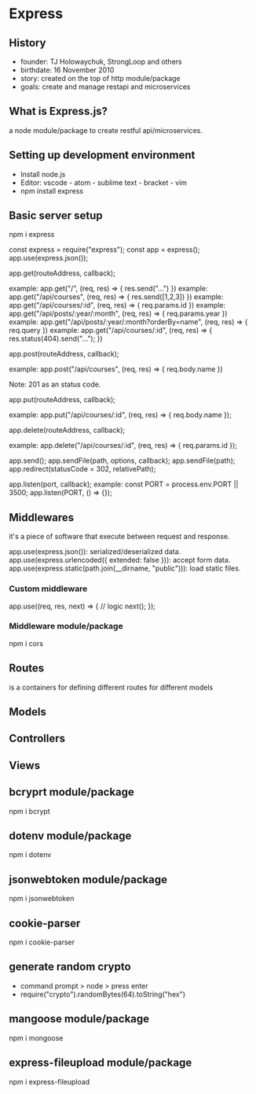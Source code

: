 # Express

## History

- founder: TJ Holowaychuk, StrongLoop and others
- birthdate: 16 November 2010
- story: created on the top of http module/package
- goals: create and manage restapi and microservices

## What is Express.js?

a node module/package to create restful api/microservices.

## Setting up development environment

- Install node.js
- Editor: vscode - atom - sublime text - bracket - vim
- npm install express

## Basic server setup

npm i express

const express = require("express");
const app = express();
app.use(express.json());

app.get(routeAddress, callback);

example: app.get("/", (req, res) => { res.send("...") })
example: app.get("/api/courses", (req, res) => { res.send([1,2,3]) })
example: app.get("/api/courses/:id", (req, res) => { req.params.id })
example: app.get("/api/posts/:year/:month", (req, res) => { req.params.year })
example: app.get("/api/posts/:year/:month?orderBy=name", (req, res) => { req.query })
example: app.get("/api/courses/:id", (req, res) => { res.status(404).send("..."); })

app.post(routeAddress, callback);

example: app.post("/api/courses", (req, res) => { req.body.name })

Note: 201 as an status code.

app.put(routeAddress, callback);

example: app.put("/api/courses/:id", (req, res) => { req.body.name });

app.delete(routeAddress, callback);

example: app.delete("/api/courses/:id", (req, res) => { req.params.id });

app.send();
app.sendFile(path, options, callback);
app.sendFile(path);
app.redirect(statusCode = 302, relativePath);

app.listen(port, callback);
example:
const PORT = process.env.PORT || 3500;
app.listen(PORT, () => {});

## Middlewares

it's a piece of software that execute between request and response.

app.use(express.json()): serialized/deserialized data.
app.use(express.urlencoded({ extended: false })): accept form data.
app.use(express.static(path.join(__dirname, "public"))): load static files.

### Custom middleware

app.use((req, res, next) => {
    // logic
    next();
});

### Middleware module/package

npm i cors

## Routes

is a containers for defining different routes for different models

## Models

## Controllers

## Views

## bcryprt module/package

npm i bcrypt

## dotenv module/package

npm i dotenv

## jsonwebtoken module/package

npm i jsonwebtoken

## cookie-parser

npm i cookie-parser

## generate random crypto

- command prompt > node > press enter
- require("crypto").randomBytes(64).toString("hex")

## mangoose module/package

npm i mongoose

## express-fileupload module/package

npm i express-fileupload
